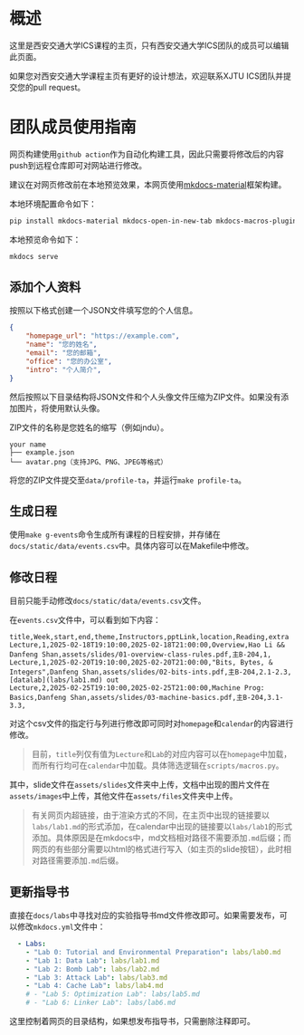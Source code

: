 # 概述  

这里是西安交通大学ICS课程的主页，只有西安交通大学ICS团队的成员可以编辑此页面。  

如果您对西安交通大学课程主页有更好的设计想法，欢迎联系XJTU ICS团队并提交您的pull request。

# 团队成员使用指南

网页构建使用`github action`作为自动化构建工具，因此只需要将修改后的内容push到远程仓库即可对网站进行修改。

建议在对网页修改前在本地预览效果，本网页使用[mkdocs-material](https://squidfunk.github.io/mkdocs-material/)框架构建。

本地环境配置命令如下：
```bash
pip install mkdocs-material mkdocs-open-in-new-tab mkdocs-macros-plugin pandas tabulate
```

本地预览命令如下：
```bash
mkdocs serve
```

## 添加个人资料  

按照以下格式创建一个JSON文件填写您的个人信息。  

```json  
{  
    "homepage_url": "https://example.com",  
    "name": "您的姓名",  
    "email": "您的邮箱",  
    "office": "您的办公室",  
    "intro": "个人简介",  
}  
```  

然后按照以下目录结构将JSON文件和个人头像文件压缩为ZIP文件。如果没有添加图片，将使用默认头像。  

ZIP文件的名称是您姓名的缩写（例如jndu）。  

```
your name
├── example.json  
└── avatar.png（支持JPG、PNG、JPEG等格式）  
```  

将您的ZIP文件提交至`data/profile-ta`，并运行`make profile-ta`。  

## 生成日程  

使用`make g-events`命令生成所有课程的日程安排，并存储在`docs/static/data/events.csv`中。具体内容可以在Makefile中修改。  

## 修改日程  

目前只能手动修改`docs/static/data/events.csv`文件。

在`events.csv`文件中，可以看到如下内容：

```
title,Week,start,end,theme,Instructors,pptLink,location,Reading,extra
Lecture,1,2025-02-18T19:10:00,2025-02-18T21:00:00,Overview,Hao Li && Danfeng Shan,assets/slides/01-overview-class-rules.pdf,主B-204,1,
Lecture,1,2025-02-20T19:10:00,2025-02-20T21:00:00,"Bits, Bytes, & Integers",Danfeng Shan,assets/slides/02-bits-ints.pdf,主B-204,2.1-2.3,[datalab](labs/lab1.md) out
Lecture,2,2025-02-25T19:10:00,2025-02-25T21:00:00,Machine Prog: Basics,Danfeng Shan,assets/slides/03-machine-basics.pdf,主B-204,3.1-3.3,
```
对这个csv文件的指定行与列进行修改即可同时对`homepage`和`calendar`的内容进行修改。

> 目前，`title`列仅有值为`Lecture`和`Lab`的对应内容可以在`homepage`中加载，而所有行均可在`calendar`中加载。具体筛选逻辑在`scripts/macros.py`。

其中，slide文件在`assets/slides`文件夹中上传，文档中出现的图片文件在`assets/images`中上传，其他文件在`assets/files`文件夹中上传。

> 有关网页内超链接，由于渲染方式的不同，在主页中出现的链接要以`labs/lab1.md`的形式添加，在calendar中出现的链接要以`labs/lab1`的形式添加。具体原因是在mkdocs中，md文档相对路径不需要添加`.md`后缀；而网页的有些部分需要以html的格式进行写入（如主页的slide按钮），此时相对路径需要添加`.md`后缀。

## 更新指导书

直接在`docs/labs`中寻找对应的实验指导书md文件修改即可。如果需要发布，可以修改`mkdocs.yml`文件中：
```yaml
  - Labs:
    - "Lab 0: Tutorial and Environmental Preparation": labs/lab0.md
    - "Lab 1: Data Lab": labs/lab1.md
    - "Lab 2: Bomb Lab": labs/lab2.md
    - "Lab 3: Attack Lab": labs/lab3.md
    - "Lab 4: Cache Lab": labs/lab4.md
    # - "Lab 5: Optimization Lab": labs/lab5.md
    # - "Lab 6: Linker Lab": labs/lab6.md
```
这里控制着网页的目录结构，如果想发布指导书，只需删除注释即可。

